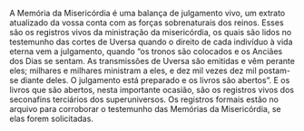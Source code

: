 ﻿A Memória da Misericórdia é uma balança de julgamento vivo, um extrato atualizado da vossa conta com as forças sobrenaturais dos reinos. Esses são os registros vivos da ministração da misericórdia, os quais são lidos no testemunho das cortes de Uversa quando o direito de cada indivíduo à vida eterna vem a julgamento, quando “os tronos são colocados e os Anciães dos Dias se sentam. As transmissões de Uversa são emitidas e vêm perante eles; milhares e milhares ministram a eles, e dez mil vezes dez mil postam-se diante deles. O julgamento está preparado e os livros são abertos”. E os livros que são abertos, nesta  importante ocasião, são os registros vivos dos seconafins terciários dos superuniversos. Os registros formais estão no arquivo para corroborar o testemunho das Memórias da Misericórdia, se elas forem solicitadas.